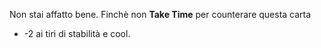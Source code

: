 Non stai affatto bene. Finchè non **Take Time** per counterare questa carta
- -2 ai tiri di stabilità e cool.